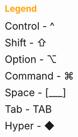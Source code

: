 # <font color="orange">Legend</font>

<font size="6">Control - ^</font>

<font size="6">Shift - ⇧</font>

<font size="6">Option - ⌥</font>

<font size="6">Command - ⌘</font>

<font size="6">Space - [___]</font>

<font size="6">Tab - TAB</font>

<font size="6">Hyper - ◆</font>
